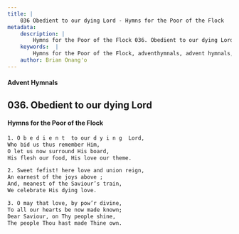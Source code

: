 ```yaml
---
title: |
    036 Obedient to our dying Lord - Hymns for the Poor of the Flock
metadata:
    description: |
        Hymns for the Poor of the Flock 036. Obedient to our dying Lord. O b e d i e n t  to our d y i n g  Lord, Who bid us thus remember Him, O let us now surround His board, His flesh our food, His love our theme. 
    keywords:  |
        Hymns for the Poor of the Flock, adventhymnals, advent hymnals, Obedient to our dying Lord, O b e d i e n t  to our d y i n g  Lord,, 
    author: Brian Onang'o
---
```


#### Advent Hymnals
## 036. Obedient to our dying Lord
####  Hymns for the Poor of the Flock

```txt
1. O b e d i e n t  to our d y i n g  Lord,
Who bid us thus remember Him,
O let us now surround His board,
His flesh our food, His love our theme.

2. Sweet fefist! here love and union reign,
An earnest of the joys above ;
And, meanest of the Saviour’s train,
We celebrate His dying love.

3. O may that love, by pow’r divine,
To all our hearts be now made known; 
Dear Saviour, on Thy people shine,
The people Thou hast made Thine own.
```